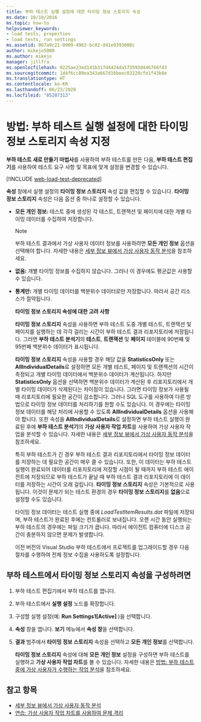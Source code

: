 ```yaml
---
title: 부하 테스트 실행 설정에 대한 타이밍 정보 스토리지 속성
ms.date: 10/19/2016
ms.topic: how-to
helpviewer_keywords:
- load tests, properties
- load tests, run settings
ms.assetid: 867a9c21-0909-4963-bc02-d41e9393008c
author: mikejo5000
ms.author: mikejo
manager: jillfra
ms.openlocfilehash: 0225ae23ed141b317d4424da573593d446766f43
ms.sourcegitcommit: 1d4f6cc80ea343a667d16beec03220cfe1f43b8e
ms.translationtype: HT
ms.contentlocale: ko-KR
ms.lasthandoff: 06/23/2020
ms.locfileid: "85287313"
---
```

# <a name="how-to-specify-the-timing-details-storage-property-for-a-load-test-run-setting"></a>방법: 부하 테스트 실행 설정에 대한 타이밍 정보 스토리지 속성 지정

**부하 테스트 새로 만들기 마법사**를 사용하여 부하 테스트를 만든 다음, **부하 테스트 편집기**를 사용하여 테스트 요구 사항 및 목표에 맞게 설정을 변경할 수 있습니다.

[!INCLUDE [web-load-test-deprecated](includes/web-load-test-deprecated.md)]

**속성** 창에서 실행 설정의 **타이밍 정보 스토리지** 속성 값을 편집할 수 있습니다. **타이밍 정보 스토리지** 속성은 다음 옵션 중 하나로 설정할 수 있습니다.

- **모든 개인 정보:** 테스트 중에 생성된 각 테스트, 트랜잭션 및 페이지에 대한 개별 타이밍 데이터를 수집하여 저장합니다.

  > [!NOTE]
  > 부하 테스트 결과에서 가상 사용자 데이터 정보를 사용하려면 **모든 개인 정보** 옵션을 선택해야 합니다. 자세한 내용은 [세부 정보 뷰에서 가상 사용자 동작 분석](../test/analyze-load-test-virtual-user-activity-in-the-details-view.md)을 참조하세요.

- **없음:** 개별 타이밍 정보를 수집하지 않습니다. 그러나 이 경우에도 평균값은 사용할 수 있습니다.

- **통계만:** 개별 타이밍 데이터를 백분위수 데이터로만 저장합니다. 따라서 공간 리소스가 절약됩니다.

  **타이밍 정보 스토리지 속성에 대한 고려 사항**

  **타이밍 정보 스토리지** 속성을 사용하면 부하 테스트 도중 개별 테스트, 트랜잭션 및 페이지를 실행하는 데 각각 걸리는 시간이 부하 테스트 결과 리포지토리에 저장됩니다. 그러면 **부하 테스트 분석기**의 **테스트**, **트랜잭션** 및 **페이지** 테이블에 90번째 및 95번째 백분위수 데이터가 표시됩니다.

  **타이밍 정보 스토리지** 속성을 사용할 경우 해당 값을 **StatisticsOnly** 또는 **AllIndividualDetails**로 설정하면 모든 개별 테스트, 페이지 및 트랜잭션의 시간이 측정되고 개별 타이밍 데이터에서 백분위수 데이터가 계산됩니다. 하지만 **StatisticsOnly** 옵션을 선택하면 백분위수 데이터가 계산된 후 리포지토리에서 개별 타이밍 데이터가 삭제된다는 차이점이 있습니다. 그러면 타이밍 정보가 사용될 때 리포지토리에 필요한 공간이 감소합니다. 그러나 SQL 도구를 사용하여 다른 방법으로 타이밍 정보 데이터를 처리하기를 원할 수도 있습니다. 이 경우에는 타이밍 정보 데이터를 해당 처리에 사용할 수 있도록 **AllIndividualDetails** 옵션을 사용해야 합니다. 또한 속성을 **AllIndividualDetails**로 설정하면 부하 테스트 실행이 완료된 후에 **부하 테스트 분석기**의 **가상 사용자 작업 차트**를 사용하여 가상 사용자 작업을 분석할 수 있습니다. 자세한 내용은 [세부 정보 뷰에서 가상 사용자 동작 분석](../test/analyze-load-test-virtual-user-activity-in-the-details-view.md)을 참조하세요.

  특히 부하 테스트가 긴 경우 부하 테스트 결과 리포지토리에서 타이밍 정보 데이터를 저장하는 데 필요한 공간이 매우 클 수 있습니다. 또한, 이 데이터는 부하 테스트 실행이 완료되어 데이터를 리포지토리에 저장할 시점이 될 때까지 부하 테스트 에이전트에 저장되므로 부하 테스트가 끝날 때 부하 테스트 결과 리포지토리에 이 데이터를 저장하는 시간이 오래 걸립니다. **타이밍 정보 스토리지** 속성은 기본적으로 사용됩니다. 이것이 문제가 되는 테스트 환경의 경우 **타이밍 정보 스토리지**를 **없음**으로 설정할 수도 있습니다.

  타이밍 정보 데이터는 테스트 실행 중에 *LoadTestItemResults.dat* 파일에 저장되며, 부하 테스트가 완료된 후에는 컨트롤러로 보내집니다. 오랜 시간 동안 실행되는 부하 테스트의 경우에는 파일 크기가 큽니다. 따라서 에이전트 컴퓨터에 디스크 공간이 충분하지 않으면 문제가 발생합니다.

  이전 버전의 Visual Studio 부하 테스트에서 프로젝트를 업그레이드할 경우 다음 절차를 수행하여 전체 정보 수집을 사용하도록 설정합니다.

## <a name="to-configure-the-timing-details-storage-property-in-a-load-test"></a>부하 테스트에서 타이밍 정보 스토리지 속성을 구성하려면

1. 부하 테스트 편집기에서 부하 테스트를 엽니다.

2. 부하 테스트에서 **실행 설정** 노드를 확장합니다.

3. 구성할 실행 설정(예: **Run Settings1[Active]** )을 선택합니다.

4. **속성** 창을 엽니다. **보기** 메뉴에서 **속성 창**을 선택합니다.

5. **결과** 범주에서 **타이밍 정보 스토리지** 속성을 선택하고 **모든 개인 정보**를 선택합니다.

     **타이밍 정보 스토리지** 속성에 대해 **모든 개인 정보** 설정을 구성하면 부하 테스트를 실행하고 **가상 사용자 작업 차트**를 볼 수 있습니다. 자세한 내용은 [방법: 부하 테스트 중에 가상 사용자가 수행하는 작업 분석](../test/how-to-analyze-virtual-user-activity-during-a-load-test.md)을 참조하세요.

## <a name="see-also"></a>참고 항목

- [세부 정보 뷰에서 가상 사용자 동작 분석](../test/analyze-load-test-virtual-user-activity-in-the-details-view.md)
- [연습: 가상 사용자 작업 차트를 사용하여 문제 격리](../test/walkthrough-use-the-virtual-user-activity-chart-to-isolate-issues.md)
